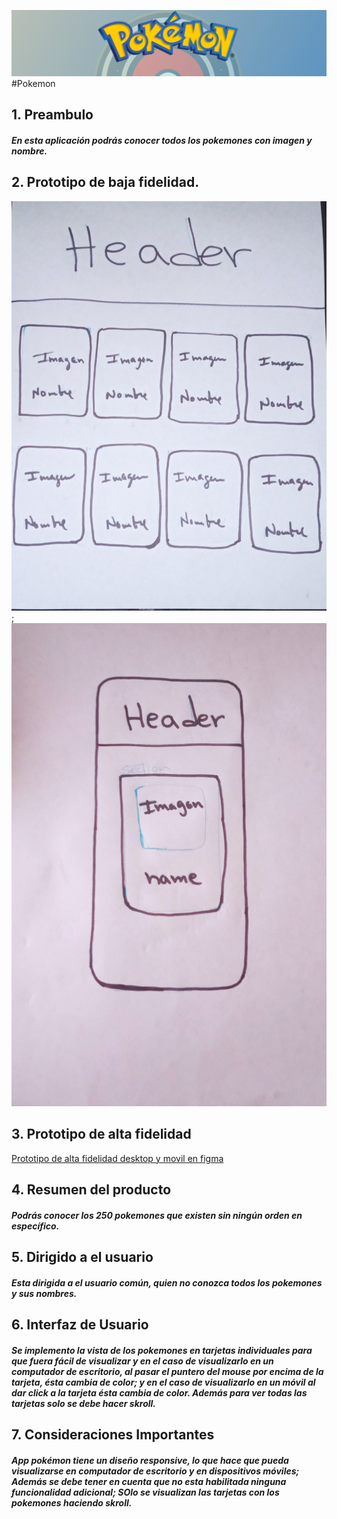 ![](https://raw.githubusercontent.com/ErikaDUARTEm/DEV001-data-lovers/main/src/img/HeaderReadme.png)
#Pokemon
## 1. Preambulo 
##### En esta aplicación podrás conocer todos los pokemones con imagen y nombre.
## 2. Prototipo de baja fidelidad.
![versión Desktop](https://raw.githubusercontent.com/ErikaDUARTEm/DEV001-data-lovers/main/src/img/prototipoDesktop.jpg);
![versión móvil](https://raw.githubusercontent.com/ErikaDUARTEm/DEV001-data-lovers/main/src/img/prototipoMovil.jpg)
## 3. Prototipo de alta fidelidad
[Prototipo de alta fidelidad desktop y movil en figma](https://www.figma.com/file/cpOcPiDeLYTKjY4ARE5Sj9/pok%C3%A9mon?node-id=0%3A1 "Prototipo figma")
## 4. Resumen del producto
##### Podrás conocer los 250 pokemones que existen sin ningún orden en específico. 
## 5. Dirigido a el usuario
##### Esta dirigida a el usuario común, quien no conozca todos los pokemones y sus nombres.
## 6. Interfaz de Usuario
##### Se implemento la vista de los pokemones en tarjetas individuales para que fuera fácil de visualizar y en el caso de visualizarlo en un computador de escritorio, al pasar el puntero del mouse por encima de la tarjeta, ésta cambia de color; y en el caso de visualizarlo en un móvil al dar click a la tarjeta ésta cambia de color. Además para ver todas las tarjetas solo se debe hacer skroll.
## 7. Consideraciones Importantes
##### App pokémon tiene un diseño responsive, lo que hace que pueda visualizarse en computador de escritorio y en dispositivos móviles; Además se debe tener en cuenta que no esta habilitada ninguna funcionalidad adicional; SOlo se visualizan las tarjetas con los pokemones haciendo skroll.